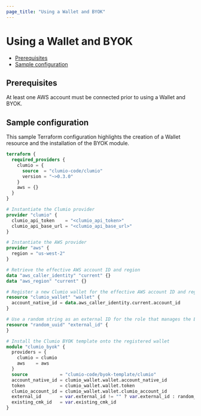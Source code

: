 ```yaml
---
page_title: "Using a Wallet and BYOK"
---
```


# Using a Wallet and BYOK
- [Prerequisites](#prerequisites)
- [Sample configuration](#sample-configuration)

<a name="prerequisites"></a>
## Prerequisites
At least one AWS account must be connected prior to using a Wallet and BYOK.

<a name="sample-configuration"></a>
## Sample configuration
This sample Terraform configuration highlights the creation of a Wallet resource and the
installation of the BYOK module.

```terraform
terraform {
  required_providers {
    clumio = {
      source  = "clumio-code/clumio"
      version = "~>0.3.0"
    }
    aws = {}
  }
}

# Instantiate the Clumio provider
provider "clumio" {
  clumio_api_token    = "<clumio_api_token>"
  clumio_api_base_url = "<clumio_api_base_url>"
}

# Instantiate the AWS provider
provider "aws" {
  region = "us-west-2"
}

# Retrieve the effective AWS account ID and region
data "aws_caller_identity" "current" {}
data "aws_region" "current" {}

# Register a new Clumio wallet for the effective AWS account ID and region
resource "clumio_wallet" "wallet" {
  account_native_id = data.aws_caller_identity.current.account_id
}

# Use a random string as an external ID for the role that manages the BYOK
resource "random_uuid" "external_id" {
}

# Install the Clumio BYOK template onto the registered wallet
module "clumio_byok" {
  providers = {
    clumio = clumio
    aws    = aws
  }
  source            = "clumio-code/byok-template/clumio"
  account_native_id = clumio_wallet.wallet.account_native_id
  token             = clumio_wallet.wallet.token
  clumio_account_id = clumio_wallet.wallet.clumio_account_id
  external_id       = var.external_id != "" ? var.external_id : random_uuid.external_id.id
  existing_cmk_id   = var.existing_cmk_id
}
```
